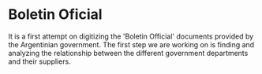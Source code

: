 Boletin Oficial
===============

It is a first attempt on digitizing the 'Boletin Official' documents provided by the Argentinian government. The first step we are working on is finding and analyzing the relationship between the different government departments and their suppliers.
